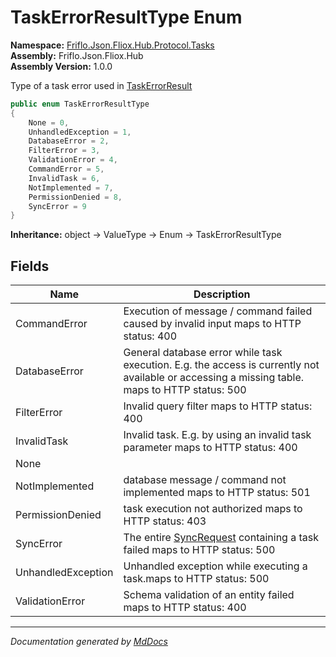 ﻿<!--  
  <auto-generated>   
    The contents of this file were generated by a tool.  
    Changes to this file may be list if the file is regenerated  
  </auto-generated>   
-->

# TaskErrorResultType Enum

**Namespace:** [Friflo.Json.Fliox.Hub.Protocol.Tasks](../index.md)  
**Assembly:** Friflo.Json.Fliox.Hub  
**Assembly Version:** 1.0.0

Type of a task error used in [TaskErrorResult](../TaskErrorResult/index.md)

```csharp
public enum TaskErrorResultType
{
    None = 0,
    UnhandledException = 1,
    DatabaseError = 2,
    FilterError = 3,
    ValidationError = 4,
    CommandError = 5,
    InvalidTask = 6,
    NotImplemented = 7,
    PermissionDenied = 8,
    SyncError = 9
}
```

**Inheritance:** object → ValueType → Enum → TaskErrorResultType

## Fields

| Name               | Description                                                                                                                                                           |
| ------------------ | --------------------------------------------------------------------------------------------------------------------------------------------------------------------- |
| CommandError       | Execution of message \/ command failed caused by invalid input  maps to HTTP status: 400                                                                              |
| DatabaseError      | General database error while task execution.            E.g. the access is currently not available or accessing a missing table.            maps to HTTP status: 500  |
| FilterError        | Invalid query filter    maps to HTTP status: 400                                                                                                                      |
| InvalidTask        | Invalid task. E.g. by using an invalid task parameter  maps to HTTP status: 400                                                                                       |
| None               |                                                                                                                                                                       |
| NotImplemented     | database message \/ command not implemented     maps to HTTP status: 501                                                                                              |
| PermissionDenied   | task execution not authorized  maps to HTTP status: 403                                                                                                               |
| SyncError          | The entire [SyncRequest](../../SyncRequest/index.md) containing a task failed  maps to HTTP status: 500                                                               |
| UnhandledException | Unhandled exception while executing a task.maps to HTTP status: 500                                                                                                   |
| ValidationError    | Schema validation of an entity failed   maps to HTTP status: 400                                                                                                      |

___

*Documentation generated by [MdDocs](https://github.com/ap0llo/mddocs)*
